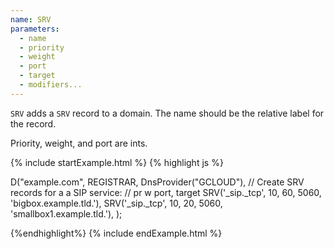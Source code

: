 ```yaml
---
name: SRV
parameters:
  - name
  - priority
  - weight
  - port
  - target
  - modifiers...
---
```


`SRV` adds a `SRV` record to a domain. The name should be the relative label for the record.

Priority, weight, and port are ints.

{% include startExample.html %}
{% highlight js %}

D("example.com", REGISTRAR, DnsProvider("GCLOUD"),
  // Create SRV records for a a SIP service:
  //               pr  w   port, target
  SRV('_sip._tcp', 10, 60, 5060, 'bigbox.example.tld.'),
  SRV('_sip._tcp', 10, 20, 5060, 'smallbox1.example.tld.'),
);

{%endhighlight%}
{% include endExample.html %}
